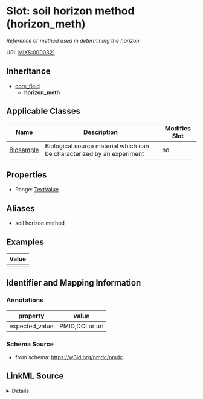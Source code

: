 # Slot: soil horizon method (horizon_meth)


_Reference or method used in determining the horizon_



URI: [MIXS:0000321](https://w3id.org/mixs/0000321)




## Inheritance

* [core_field](core_field.md)
    * **horizon_meth**





## Applicable Classes

| Name | Description | Modifies Slot |
| --- | --- | --- |
[Biosample](Biosample.md) | Biological source material which can be characterized by an experiment |  no  |







## Properties

* Range: [TextValue](TextValue.md)



## Aliases


* soil horizon method




## Examples

| Value |
| --- |
|  |

## Identifier and Mapping Information





### Annotations

| property | value |
| --- | --- |
| expected_value | PMID,DOI or url || occurrence | 1 |



### Schema Source


* from schema: https://w3id.org/nmdc/nmdc




## LinkML Source

<details>
```yaml
name: horizon_meth
annotations:
  expected_value:
    tag: expected_value
    value: PMID,DOI or url
  occurrence:
    tag: occurrence
    value: '1'
description: Reference or method used in determining the horizon
title: soil horizon method
examples:
- value: ''
from_schema: https://w3id.org/nmdc/nmdc
aliases:
- soil horizon method
rank: 1000
is_a: core field
string_serialization: '{PMID}|{DOI}|{URL}'
slot_uri: MIXS:0000321
multivalued: false
alias: horizon_meth
domain_of:
- Biosample
range: TextValue

```
</details>